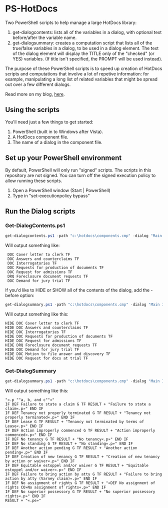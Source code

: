 # PS-HotDocs
Two PowerShell scripts to help manage a large HotDocs library:
1. get-dialogcontents: lists all of the variables in a dialog, with optional text before/after the variable name.
1. get-dialogsummary: creates a computation script that lists all of the true/false variables in a dialog, to be used in a dialog element. The text of the dialog element will display the TITLE only of the "checked" (or YES) variables. (If title isn't specified, the PROMPT will be used instead).

The purpose of these PowerShell scripts is to speed up creation of HotDocs scripts and computations that involve a lot of repetive information: for example, manipulating a long list of related variables that might be spread out over a few different dialogs.

Read more on my blog, [here](http://nonprofittechy.com/2017/05/03/using-powershell-to-manage-large-hotdocs-interviews/).

## Using the scripts
You'll need just a few things to get started:

1. PowerShell (built in to Windows after Vista).
1. A HotDocs component file.
1. The name of a dialog in the component file.

## Set up your PowerShell environment
By default, PowerShell will only run "signed" scripts. The scripts in this repository are not signed. You can turn off the signed execution policy to allow running these scripts.

1. Open a PowerShell window (Start | PowerShell)
1. Type in "set-executionpolicy bypass"

## Run the Dialog scripts
### Get-DialogContents.ps1
```powershell
get-dialogcontents.ps1 -path "c:\hotdocs\components.cmp" -dialog "Main Interview"
```
Will output something like:
```
 DOC Cover letter to clerk TF
 DOC Answers and counterclaims TF
 DOC Interrogatories TF
 DOC Requests for production of documents TF
 DOC Request for admissions TF
 DRQ Foreclosure document requests TF
 DOC Demand for jury trial TF
 ```
If you'd like to HIDE or SHOW all of the contents of the dialog, add the -before option:
```powershell
get-dialogsummary.ps1 -path "c:\hotdocs\components.cmp" -dialog "Main Interview" -before "HIDE"
```
Will output something like this:
```
HIDE DOC Cover letter to clerk TF
HIDE DOC Answers and counterclaims TF
HIDE DOC Interrogatories TF
HIDE DOC Requests for production of documents TF
HIDE DOC Request for admissions TF
HIDE DRQ Foreclosure document requests TF
HIDE DOC Demand for jury trial TF
HIDE DOC Motion to file answer and discovery TF
HIDE DOC Request for docs at trial TF
```

### Get-DialogSummary
```powershell
get-dialogsummary.ps1 -path "c:\hotdocs\components.cmp" -dialog "Main Interview"
```
Will output something like this:
```
"«.p ""a, b, and c""»"
IF DEF Failure to state a claim G TF RESULT + "Failure to state a claim«.p»" END IF
IF DEF Tenancy not properly terminated G TF RESULT + "Tenancy not properly terminated«.p»" END IF
IF DEF Lease G TF RESULT + "Tenancy not terminated by terms of Lease«.p»" END IF
IF DEF Action improperly commenced G TF RESULT + "Action improperly commenced«.p»" END IF
IF DEF No tenancy G TF RESULT + "No tenancy«.p»" END IF
IF DEF No standing G TF RESULT + "No standing«.p»" END IF
IF DEF Another action pending G TF RESULT + "Another action pending«.p»" END IF
IF DEF Creation of new tenancy G TF RESULT + "Creation of new tenancy by action or waiver«.p»" END IF
IF DEF Equitable estoppel and/or waiver G TF RESULT + "Equitable estoppel and/or waiver«.p»" END IF
IF DEF Failure to bring action by atty G TF RESULT + "Failure to bring action by atty (Varney claim)«.p»" END IF
IF DEF No assignment of rights G TF RESULT + "«DEF No assignment of rights CO»No assignment of rights«.p»" END IF
IF DEF No superior possessory G TF RESULT + "No superior possessory rights«.p»" END IF
RESULT + "«.pe»"
```
